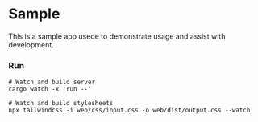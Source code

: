 # Sample
This is a sample app usede to demonstrate usage and assist with development.

### Run
```
# Watch and build server
cargo watch -x 'run --'

# Watch and build stylesheets
npx tailwindcss -i web/css/input.css -o web/dist/output.css --watch
```